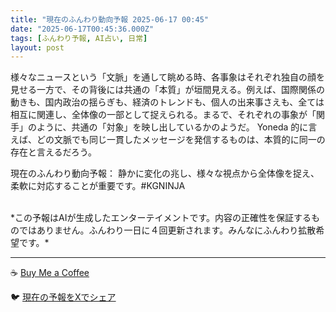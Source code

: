 ```yaml
---
title: "現在のふんわり動向予報 2025-06-17 00:45"
date: "2025-06-17T00:45:36.000Z"
tags: [ふんわり予報, AI占い, 日常]
layout: post
---
```


様々なニュースという「文脈」を通して眺める時、各事象はそれぞれ独自の顔を見せる一方で、その背後には共通の「本質」が垣間見える。例えば、国際関係の動きも、国内政治の揺らぎも、経済のトレンドも、個人の出来事さえも、全ては相互に関連し、全体像の一部として捉えられる。まるで、それぞれの事象が「関手」のように、共通の「対象」を映し出しているかのようだ。  Yoneda 的に言えば、どの文脈でも同じ一貫したメッセージを発信するものは、本質的に同一の存在と言えるだろう。

現在のふんわり動向予報：
静かに変化の兆し、様々な視点から全体像を捉え、柔軟に対応することが重要です。#KGNINJA

<br>
*この予報はAIが生成したエンターテイメントです。内容の正確性を保証するものではありません。ふんわり一日に４回更新されます。みんなにふんわり拡散希望です。*

---
☕️ [Buy Me a Coffee](https://www.buymeacoffee.com/kgninja)

🐦 [現在の予報をXでシェア](https://twitter.com/intent/tweet?text=%E7%8F%BE%E5%9C%A8%E3%81%AE%E3%81%B5%E3%82%93%E3%82%8F%E3%82%8A%E4%BA%88%E5%A0%B1%3A%20%E3%80%8C%E6%A7%98%E3%80%85%E3%81%AA%E3%83%8B%E3%83%A5%E3%83%BC%E3%82%B9%E3%81%A8%E3%81%84%E3%81%86%E3%80%8C%E6%96%87%E8%84%88%E3%80%8D%E3%82%92%E9%80%9A%E3%81%97%E3%81%A6%E7%9C%BA%E3%82%81%E3%82%8B%E6%99%82%E3%80%81%E5%90%84%E4%BA%8B%E8%B1%A1%E3%81%AF%E3%81%9D%E3%82%8C%E3%81%9E%E3%82%8C%E7%8B%AC%E8%87%AA%E3%81%AE%E9%A1%94%E3%82%92%E8%A6%8B%E3%81%9B%E3%82%8B%E4%B8%80%E6%96%B9%E3%81%A7%E3%80%81%E3%81%9D%E3%81%AE%E8%83%8C%E5%BE%8C%E3%81%AB%E3%81%AF%E5%85%B1%E9%80%9A%E3%81%AE%E3%80%8C%E6%9C%AC%E8%B3%AA%E3%80%8D%E3%81%8C%E5%9E%A3%E9%96%93%E8%A6%8B%E3%81%88%E3%82%8B%E3%80%82%E3%80%8D%23KGNINJA%20%E7%B6%9A%E3%81%8D%E3%81%AF%E3%83%96%E3%83%AD%E3%82%B0%E3%81%A7%EF%BC%81%F0%9F%91%87&url=https%3A%2F%2Fkg-ninja.github.io%2FFunwariyoso%2F)
